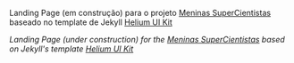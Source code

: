 Landing Page (em construção) para o projeto [Meninas SuperCientistas](https://www.ime.unicamp.br/meninassupercientistas/) baseado no template de Jekyll [Helium UI Kit](https://uideck.com/products/helium-ui-kit/)

_Landing Page (under construction) for the [Meninas SuperCientistas](https://www.ime.unicamp.br/meninassupercientistas/) based on Jekyll's template [Helium UI Kit](https://uideck.com/products/helium-ui-kit/)_
